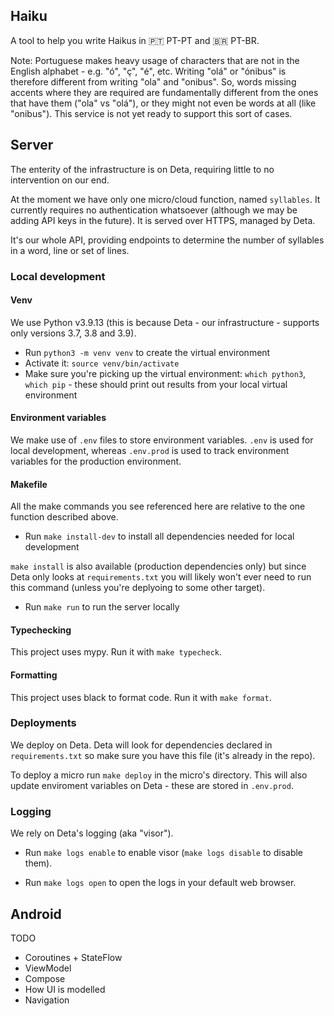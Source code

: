 ## Haiku

A tool to help you write Haikus in 🇵🇹 PT-PT and 🇧🇷 PT-BR.

Note: Portuguese makes heavy usage of characters that are not in the English
alphabet - e.g. "ó", "ç", "é", etc. Writing "olá" or "ónibus" is therefore
different from writing "ola" and "onibus". So, words missing accents where they
are required are fundamentally different from the ones that have them ("ola" vs
"olá"), or they might not even be words at all (like "onibus"). This service is
not yet ready to support this sort of cases.

## Server

The enterity of the infrastructure is on Deta, requiring little to no
intervention on our end.

At the moment we have only one micro/cloud function, named `syllables`. It
currently requires no authentication whatsoever (although we may be adding
API keys in the future). It is served over HTTPS, managed by Deta.

It's our whole API, providing endpoints to determine the number of syllables in
a word, line or set of lines.

### Local development

#### Venv

We use Python v3.9.13 (this is because Deta - our infrastructure - supports only
versions 3.7, 3.8 and 3.9).

- Run `python3 -m venv venv` to create the virtual environment
- Activate it: `source venv/bin/activate`
- Make sure you're picking up the virtual environment: `which python3`,
  `which pip` - these should print out results from your local virtual
  environment

#### Environment variables

We make use of `.env` files to store environment variables. `.env` is used
for local development, whereas `.env.prod` is used to track environment
variables for the production environment.

#### Makefile

All the make commands you see referenced here are relative to the one function
described above.

- Run `make install-dev` to install all dependencies needed for local
  development

`make install` is also available (production dependencies only) but since Deta
only looks at `requirements.txt` you will likely won't ever need to run this
command (unless you're deplyoing to some other target).

- Run `make run` to run the server locally

#### Typechecking

This project uses mypy. Run it with `make typecheck`.

#### Formatting

This project uses black to format code. Run it with `make format`.

### Deployments

We deploy on Deta. Deta will look for dependencies declared in
`requirements.txt` so make sure you have this file (it's already in the repo).

To deploy a micro run `make deploy` in the micro's directory. This will also
update enviroment variables on Deta - these are stored in `.env.prod`.

### Logging

We rely on Deta's logging (aka "visor").

- Run `make logs enable` to enable visor (`make logs disable` to disable them).

- Run `make logs open` to open the logs in your default web browser.

## Android

TODO

- Coroutines + StateFlow
- ViewModel
- Compose
- How UI is modelled
- Navigation
